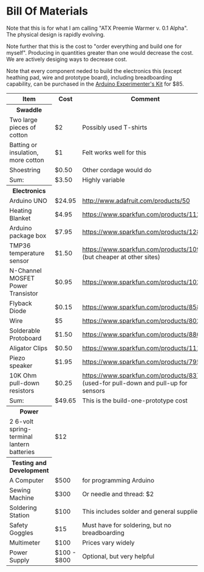 # Bill Of Materials

Note that this is for what I am calling "ATX Preemie Warmer v. 0.1 Alpha".  The physical design is rapidly evolving.

Note further that this is the cost to "order everything and build one for myself".  Producing in quantities greater than one would decrease the cost.  We are actively desiging ways to decrease cost.

Note that every component neded to build the electronics this (except heathing pad, wire and prototype board), including breadboarding capability, can be purchased in the [Arduino Experimenter's Kit](http://www.adafruit.com/product/170) for $85.

<table style="width:100%">
  <tr>
    <th>Item</th>
    <th>Cost</th> 
    <th>Comment</th>
  </tr>
  <tr>
    <th>Swaddle</th>
  </tr>
  <tr>
    <td>Two large pieces of cotton</td>
    <td>$2</td> 
    <td>Possibly used T-shirts</td>
  </tr>
    <tr>
    <td>Batting or insulation, more cotton</td>
    <td>$1</td> 
    <td>Felt works well for this</td>
  </tr>
  <tr>
    <td>Shoestring</td>
    <td>$0.50</td> 
    <td>Other cordage would do</td>
  </tr>
   <tr>
    <td>Sum:</td>
    <td>$3.50</td> 
    <td>Highly variable</td>
  </tr>
  <tr>
    <th>Electronics</th>
  </tr>
  <tr>
    <td>Arduino UNO</td>
    <td>$24.95</td> 
    <td><a href="http://www.adafruit.com/products/50">http://www.adafruit.com/products/50</a></td>
  </tr>
  <tr>
    <td>Heating Blanket</td>
    <td>$4.95</td> 
    <td><a href="https://www.sparkfun.com/products/11289">https://www.sparkfun.com/products/11289</a></td>
  </tr>
    <tr>
    <td>Arduino package box</td>
    <td>$7.95</td> 
    <td><a href="https://www.sparkfun.com/products/12838">https://www.sparkfun.com/products/12838</a></td>
  </tr>
    <tr>
    <td>TMP36 temperature sensor</td>
    <td>$1.50</td> 
    <td><a href="https://www.sparkfun.com/products/10988">https://www.sparkfun.com/products/10988</a> (but cheaper at other sites)</td>
  </tr>
      <tr>
    <td>N-Channel MOSFET Power Transistor</td>
    <td>$0.95</td> 
    <td><a href="https://www.sparkfun.com/products/10213">https://www.sparkfun.com/products/10213</a></td>
  </tr>
        <tr>
    <td>Flyback Diode</td>
    <td>$0.15</td> 
    <td><a href="https://www.sparkfun.com/products/8589">https://www.sparkfun.com/products/8589</a></td>
  </tr>
       <tr>
    <td>Wire</td>
    <td>$5</td> 
    <td><a href="https://www.sparkfun.com/products/8023">https://www.sparkfun.com/products/8023</a></td>
  </tr>
    <tr>
    <td>Solderable Protoboard</td>
    <td>$1.50</td> 
    <td><a href="https://www.sparkfun.com/products/8808">https://www.sparkfun.com/products/8808</a></td>
  </tr>
    <tr>
    <td>Aligator Clips</td>
    <td>$0.50</td> 
    <td><a href="https://www.sparkfun.com/products/111">https://www.sparkfun.com/products/111</a></td>
  </tr>
      <tr>
    <td>Piezo speaker</td>
    <td>$1.95</td> 
    <td><a href="https://www.sparkfun.com/products/7950">https://www.sparkfun.com/products/7950</a></td>
  </tr>
  <tr>
    <td>10K Ohm pull-down resistors</td>
    <td>$0.25</td> 
    <td><a href="https://www.sparkfun.com/products/8374">https://www.sparkfun.com/products/8374</a> (used-for pull-down and pull-up for sensors</td>
  </tr>
     <tr>
    <td>Sum:</td>
    <td>$49.65</td> 
    <td>This is the build-one-prototype cost</td>
  </tr>
    <tr>
    <th>Power</th>
  </tr>
  <tr>
    <td>2 6-volt spring-terminal lantern batteries</td>
    <td>$12</td> 
    <td></td>
  </tr>
     <tr>
    <th>Testing and Development</th>
  </tr>
  <tr>
    <td>A Computer</td>
    <td>$500</td> 
    <td>for programming Arduino</td>
  </tr>
    <tr>
    <td>Sewing Machine</td>
    <td>$300</td> 
    <td>Or needle and thread: $2</td>
  </tr>
    <tr>
    <td>Soldering Station</td>
    <td>$100</td> 
    <td>This includes solder and general supplies</td>
  </tr>
    <tr>
    <td>Safety Goggles</td>
    <td>$15</td> 
    <td>Must have for soldering, but no breadboarding</td>
  </tr>
     <tr>
    <td>Multimeter</td>
    <td>$100</td> 
    <td>Prices vary widely</td>
  </tr>
      <tr>
    <td>Power Supply</td>
    <td>$100 - $800</td> 
    <td>Optional, but very helpful</td>
  </tr>
</table>
